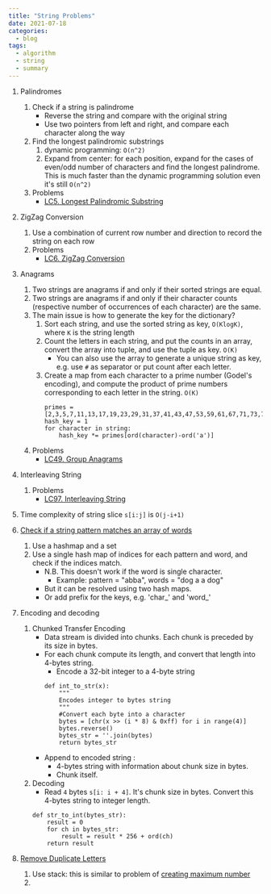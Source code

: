 ```yaml
---
title: "String Problems"
date: 2021-07-18
categories:
  - blog
tags:
  - algorithm
  - string
  - summary
---
```


1. Palindromes
    1. Check if a string is palindrome
        * Reverse the string and compare with the original string
        * Use two pointers from left and right, and compare each character along the way
    2. Find the longest palindromic substrings
        1. dynamic programming: `O(n^2)`
        2. Expand from center: for each position, expand for the cases of even/odd number of characters and find the longest palindrome. This is much faster than the dynamic programming solution even it's still `O(n^2)`
    7. Problems
        * [LC5. Longest Palindromic Substring][LC5. Longest Palindromic Substring]

2. ZigZag Conversion
    1. Use a combination of current row number and direction to record the string on each row
    2. Problems
        * [LC6. ZigZag Conversion][LC6. ZigZag Conversion]

3. Anagrams
    1. Two strings are anagrams if and only if their sorted strings are equal.
    2. Two strings are anagrams if and only if their character counts (respective number of occurrences of each character) are the same.
    3. The main issue is how to generate the key for the dictionary?
        1. Sort each string, and use the sorted string as key, `O(KlogK)`, where `K` is the string length
        2. Count the letters in each string, and put the counts in an array, convert the array into tuple, and use the tuple as key. `O(K)`
            * You can also use the array to generate a unique string as key, e.g. use `#` as separator or put count after each letter.
        3. Create a map from each character to a prime number (Godel's encoding), and compute the product of prime numbers corresponding to each letter in the string. `O(K)`
            ```
            primes = [2,3,5,7,11,13,17,19,23,29,31,37,41,43,47,53,59,61,67,71,73,79,83,89,97,101]
            hash_key = 1            
            for character in string:
                hash_key *= primes[ord(character)-ord('a')]
            ```
    4. Problems
        * [LC49. Group Anagrams][LC49. Group Anagrams]


4. Interleaving String
    1. Problems
        * [LC97. Interleaving String][LC97. Interleaving String]

5. Time complexity of string slice `s[i:j]` is `O(j-i+1)`

6. [Check if a string pattern matches an array of words][LC290. Word Pattern]
    1. Use a hashmap and a set
    2. Use a single hash map of indices for each pattern and word, and check if the indices match. 
        * N.B. This doesn't work if the word is single character. 
            * Example: pattern = "abba", words = "dog a a dog"
        * But it can be resolved using two hash maps.
        * Or add prefix for the keys, e.g. 'char_' and 'word_'

7. Encoding and decoding
    1. Chunked Transfer Encoding
        * Data stream is divided into chunks. Each chunk is preceded by its size in bytes.
        * For each chunk compute its length, and convert that length into 4-bytes string.
            * Encode a 32-bit integer to a 4-byte string
            ```
            def int_to_str(x):
                """
                Encodes integer to bytes string
                """
                #Convert each byte into a character
                bytes = [chr(x >> (i * 8) & 0xff) for i in range(4)]
                bytes.reverse()
                bytes_str = ''.join(bytes)
                return bytes_str            
            ```
        * Append to encoded string :
            * 4-bytes string with information about chunk size in bytes.
            * Chunk itself.
    2. Decoding
        * Read `4` bytes `s[i: i + 4]`. It's chunk size in bytes. Convert this 4-bytes string to integer length.
        ```
        def str_to_int(bytes_str):
            result = 0
            for ch in bytes_str:
                result = result * 256 + ord(ch)
            return result
        ```

8. [Remove Duplicate Letters][LC316. Remove Duplicate Letters]
    1. Use stack: this is similar to problem of [creating maximum number][Create Maximum Number]
    2. 


[LC5. Longest Palindromic Substring]: https://leetcode.com/problems/longest-palindromic-substring/
[LC6. ZigZag Conversion]: https://leetcode.com/problems/zigzag-conversion/
[LC49. Group Anagrams]: https://leetcode.com/problems/group-anagrams/
[LC97. Interleaving String]: https://leetcode.com/problems/interleaving-string/
[LC290. Word Pattern]: https://leetcode.com/problems/word-pattern/
[LC316. Remove Duplicate Letters]: https://leetcode.com/problems/remove-duplicate-letters/
[Create Maximum Number]: https://leetcode.com/problems/remove-duplicate-letters/discuss/76769/Java-solution-using-Stack-with-comments/80556
